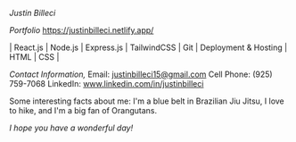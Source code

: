 *Justin Billeci*

*Portfolio* https://justinbilleci.netlify.app/
 
| React.js | Node.js | Express.js | TailwindCSS | Git | Deployment & Hosting | HTML | CSS |

*Contact Information,*
Email: justinbilleci15@gmail.com 
Cell Phone: (925) 759-7068
LinkedIn: www.linkedin.com/in/justinbilleci

Some interesting facts about me: I'm a blue belt in Brazilian Jiu Jitsu, I love to hike, and I'm a big fan of Orangutans. 

*I hope you have a wonderful day!*
